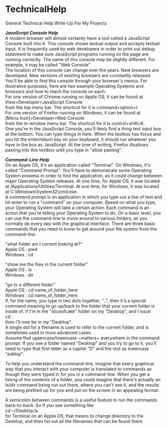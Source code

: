 # TechnicalHelp  
General Technical Help Write-Up For My Projects  
  
  
  
  
***JavaScript Console Help***  
A modern browser will almost certainly have a tool called a JavaScript Console built into it. This console shows textual output and accepts textual input. It is frequently used by web developers in order to print out debug statement to make sure JavaScript programs running on the page are running correctly. The name of this console may be slightly different. For example, it may be called "Web Console".  
The location of this console can change over the years. New browsers are developed. New versions of existing browsers are constantly released.  
You'll be able to find this console through your browser's menus. For illustrative purposes, here are two example Operating Systems and browsers and how to reach the console on each:  
For one version of Chrome running on Apple OS, it can be found at  
View>Developer>JavaScript Console  
from the top menu bar. The shortcut for it is command+option+I.  
For one version of Firefox running on Windows, it can be found at  
[Menu Icon]>Developer>Web Console  
from the in-window menu bar. The shortcut for it is control+shift+K.  
One you're in the JavaScript Console, you'll likely find a thing text input box at the bottom. You can type things in here. When the textbox has focus and you hit the enter/return key on your keyboard, it should run whatever you have in the box as JavaScript. At the time of writing, Firefox disallows pasting into this textbox until you type in "allow pasting".  
  
  
  
  
***Command-Line Help***  
On an Apple OS, it's an application called "Terminal". On Windows, it's called "Command Prompt". You'll have to demonstrate some Operating System prowess in order to find the application, as it could change between major Operating System releases. At one time, for Apple OS, it was located at /Applications/Utilities/Terminal. At one time, for Windows, it was located at C:\Windows\System32\cmd.exe.  
A command prompt is an application in which you type out a line of text and hit enter to run a "command" on your computer. Based on what you type, your Operating System will take a certain action. Each command is an action that you're telling your Operating System to do. On a basic level, you can use the command-line to move around to various folders, as you normally do every day with the graphical interface. There are three basic commands that you need to know to get around your file system from the command-line.  
  
"what folder am I current looking at?"  
Apple OS : pwd  
Windows : cd  
  
"show me the files in the current folder"  
Apple OS : ls  
Windows : dir  
  
"go to a different folder"  
Apple OS : cd name_of_folder_here  
Windows : cd name_of_folder_here  
If, for the name, you type in two dots together, "..", then it's a special command meaning to go up/back to the folder that your current folder is inside of. If I'm in the "sliceofcake" folder on my "Desktop", and I issue  
cd ..  
then I'll now be in my "Desktop".  
A single dot for a filename is used to refer to the current folder, and is sometimes used in more advanced cases.  
Assume that uppercase/lowercase ~matters~ everywhere in the command prompt. If you see a folder named "Desktop" and you try to go to it, you'll need to type that first letter as a capital "D" and the rest as lowercase "esktop".  
  
To help you understand the command-line, imagine that every graphical way that you interact with your computer is translated to commands as though they were typed in for you in a command-line. When you get a listing of the contents of a folder, you could imagine that there's actually an ls/dir command being run out there, where you can't see it, and the results are being prettied up for you and put on the screen in an appealing format.  
  
A semicolon between commands is a useful feature to run the commands back-to-back. So if you see something like  
cd ~/Desktop;ls  
for Terminal on an Apple OS, that means to change directory to the Desktop, and then list out all the filenames that can be found there.  
